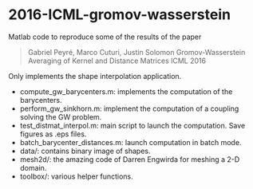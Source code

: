 # 2016-ICML-gromov-wasserstein

Matlab code to reproduce some of the results of the paper

> Gabriel Peyré, Marco Cuturi, Justin Solomon
> Gromov-Wasserstein Averaging of Kernel and Distance Matrices
> ICML 2016

Only implements the shape interpolation application.

- compute_gw_barycenters.m: implements the computation of the barycenters.
- perform_gw_sinkhorn.m: implement the computation of a coupling solving the GW problem.
- test_distmat_interpol.m: main script to launch the computation. Save figures as .eps files.
- batch_barycenter_distances.m: launch computation in batch mode.
- data/: contains binary image of shapes.
- mesh2d/: the amazing code of Darren Engwirda for meshing a 2-D domain.
- toolbox/: various helper functions.
